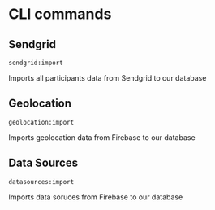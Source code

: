# CLI commands

## Sendgrid
```
sendgrid:import
```
Imports all participants data from Sendgrid to our database

## Geolocation
```
geolocation:import
```
Imports geolocation data from Firebase to our database

## Data Sources
```
datasources:import
```
Imports data soruces from Firebase to our database
